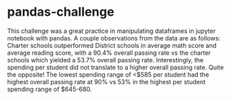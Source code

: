 # pandas-challenge

This challenge was a great practice in manipulating dataframes in jupyter notebook with pandas.
A couple observations from the data are as follows:
Charter schools outperformed District schools in average math score and average reading score, with a 90.4% overall passing rate vs the charter schools which yielded a 53.7% overall passing rate. Interestingly, the spending per student did not translate to a higher overall passing rate. Quite the opposite! The lowest spending range of <$585 per student had the highest overall passing rate at 90% vs 53% in the highest per student spending range of $645-680. 